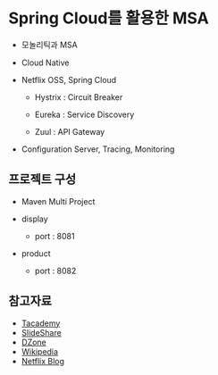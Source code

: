 # Spring Cloud를 활용한 MSA

 - 모놀리틱과 MSA
 
 - Cloud Native
 
 - Netflix OSS, Spring Cloud
 
    - Hystrix : Circuit Breaker
    
    - Eureka : Service Discovery
    
    - Zuul : API Gateway
    
 - Configuration Server, Tracing, Monitoring

## 프로젝트 구성

- Maven Multi Project

- display 
   - port : 8081
   
- product
   - port : 8082    
 
## 참고자료

- [Tacademy](https://www.youtube.com/playlist?list=PL9mhQYIlKEhdtYdxxZ6hZeb0va2Gm17A5)
- [SlideShare](https://www.slideshare.net/awskorea/recap2016-2-7-best-practices-microservices)
- [DZone](https://dzone.com/articles/what-are-microservices-actually)
- [Wikipedia](https://en.wikipedia.org/wiki/Twelve-Factor_App_methodology)
- [Netflix Blog](https://medium.com/netflix-techblog/fault-tolerance-in-a-high-volume-distributed-system-91ab4faae74a)
 


 
 
